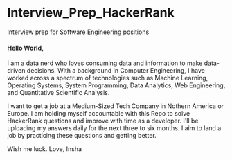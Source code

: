 # Interview_Prep_HackerRank
Interview prep for Software Engineering positions 


#### Hello World, 
I am a data nerd who loves consuming data and information to make data-driven decisions. With a background in Computer Engineering, I have worked across a spectrum of technologies such as Machine Learning, Operating Systems, System Programming, Data Analytics, Web Engineering, and Quantitative Scientific Analysis. 

I want to get a job at a Medium-Sized Tech Company in Nothern America or Europe. I am holding myself accountable with this Repo to solve HackerRank questions and improve with time as a developer. I'll be uploading my answers daily for the next three to six months. I aim to land a job by practicing these questions and getting better. 

Wish me luck.
Love, 
Insha
